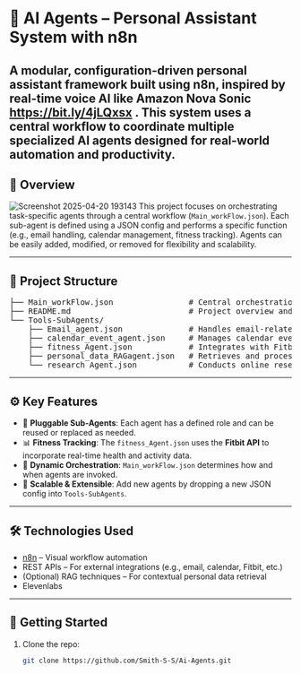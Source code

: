 # 🤖 AI Agents – Personal Assistant System with n8n

A modular, configuration-driven personal assistant framework built using **n8n**, inspired by real-time voice AI like **Amazon Nova Sonic** https://bit.ly/4jLQxsx . This system uses a central workflow to coordinate multiple specialized AI agents designed for real-world automation and productivity.
---

## 🧠 Overview
![Screenshot 2025-04-20 193143](https://github.com/user-attachments/assets/1d80aa14-1050-4223-87a6-12113779e940)
This project focuses on orchestrating task-specific agents through a central workflow (`Main_workFlow.json`). Each sub-agent is defined using a JSON config and performs a specific function (e.g., email handling, calendar management, fitness tracking). Agents can be easily added, modified, or removed for flexibility and scalability.

---

## 📂 Project Structure

<pre>
├── Main_workFlow.json                # Central orchestration workflow
├── README.md                         # Project overview and usage guide
└── Tools-SubAgents/
    ├── Email_agent.json              # Handles email-related tasks
    ├── calendar_event_agent.json     # Manages calendar events
    ├── fitness_Agent.json            # Integrates with Fitbit for fitness data
    ├── personal_data_RAGagent.json   # Retrieves and processes personal data (RAG-based)
    └── research_Agent.json           # Conducts online research and summarization
</pre>

---

## ⚙️ Key Features

- 🧩 **Pluggable Sub-Agents**: Each agent has a defined role and can be reused or replaced as needed.
- 📊 **Fitness Tracking**: The `fitness_Agent.json` uses the **Fitbit API** to incorporate real-time health and activity data.
- 🔁 **Dynamic Orchestration**: `Main_workFlow.json` determines how and when agents are invoked.
- 🌱 **Scalable & Extensible**: Add new agents by dropping a new JSON config into `Tools-SubAgents`.

---

## 🛠 Technologies Used

- [n8n](https://n8n.io/) – Visual workflow automation
- REST APIs – For external integrations (e.g., email, calendar, Fitbit, etc.)
- (Optional) RAG techniques – For contextual personal data retrieval
- Elevenlabs

---

## 🚀 Getting Started

1. Clone the repo:
   ```bash
   git clone https://github.com/Smith-S-S/Ai-Agents.git
